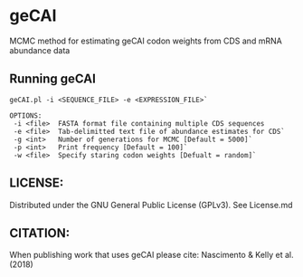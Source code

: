 # geCAI
MCMC method for estimating geCAI codon weights from CDS and mRNA abundance data 

## Running geCAI
```
geCAI.pl -i <SEQUENCE_FILE> -e <EXPRESSION_FILE>`

OPTIONS:
 -i <file>	FASTA format file containing multiple CDS sequences
 -e <file>	Tab-delimitted text file of abundance estimates for CDS`
 -g <int>	Number of generations for MCMC [Default = 5000]`
 -p <int>	Print frequency [Default = 100]`
 -w <file>	Specify staring codon weights [Defualt = random]`
```

## LICENSE:
 Distributed under the GNU General Public License (GPLv3). See License.md

## CITATION:
 When publishing work that uses geCAI please cite:
 Nascimento & Kelly et al. (2018)
